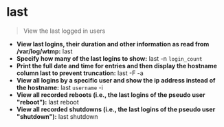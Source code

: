 # last
> View the last logged in users
- **View last logins, their duration and other information as read from /var/log/wtmp:**
last
- **Specify how many of the last logins to show:**
last -n `login_count`
- **Print the full date and time for entries and then display the hostname column last to prevent truncation:**
last -F -a
- **View all logins by a specific user and show the ip address instead of the hostname:**
last `username` -i
- **View all recorded reboots (i.e., the last logins of the pseudo user "reboot"):**
last reboot
- **View all recorded shutdowns (i.e., the last logins of the pseudo user "shutdown"):**
last shutdown
